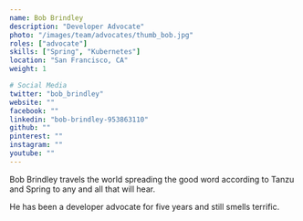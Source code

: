 ```yaml
---
name: Bob Brindley
description: "Developer Advocate"
photo: "/images/team/advocates/thumb_bob.jpg"
roles: ["advocate"]
skills: ["Spring", "Kubernetes"]
location: "San Francisco, CA"
weight: 1

# Social Media 
twitter: "bob_brindley"
website: ""
facebook: ""
linkedin: "bob-brindley-953863110"
github: ""
pinterest: ""
instagram: ""
youtube: ""
---
```


Bob Brindley travels the world spreading the good word according to Tanzu and Spring to any and all that will hear.

He has been a developer advocate for five years and still smells terrific.

<!--more-->
